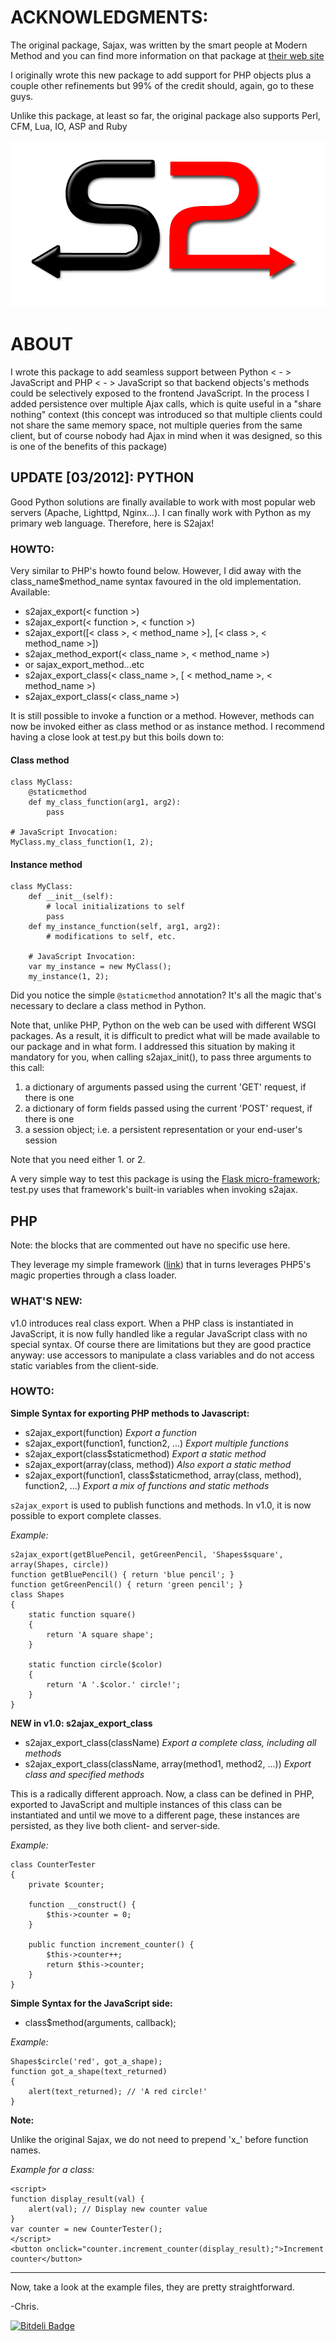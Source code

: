 # ACKNOWLEDGMENTS:

The original package, Sajax, was written by the smart people at Modern Method and you can find more information on that package at [their web site](http://www.modernmethod.com/sajax/)

I originally wrote this new package to add support for PHP objects plus a couple other refinements but 99% of the credit should, again, go to these guys.

Unlike this package, at least so far, the original package also supports Perl, CFM, Lua, IO, ASP and Ruby

![S2ajax logo](S2ajax2.png)

# ABOUT

I wrote this package to add seamless support between Python < - > JavaScript and PHP < - > JavaScript so that backend objects's methods could be selectively exposed to the frontend JavaScript. In the process I added persistence over multiple Ajax calls, which is quite useful in a "share nothing" context (this concept was introduced so that multiple clients could not share the same memory space, not multiple queries from the same client, but of course nobody had Ajax in mind when it was designed, so this is one of the benefits of this package)

## UPDATE [03/2012]: PYTHON

Good Python solutions are finally available to work with most popular web servers (Apache, Lighttpd, Nginx...).
I can finally work with Python as my primary web language.
Therefore, here is S2ajax!

### HOWTO:

Very similar to PHP's howto found below.
However, I did away with the class_name$method_name syntax favoured in the old implementation.
Available:

* s2ajax_export(< function >)
* s2ajax_export(< function >, < function >)
* s2ajax_export([< class >, < method_name >], [< class >, < method_name >])
* s2ajax_method_export(< class_name >, < method_name >)
* or sajax_export_method...etc
* s2ajax_export_class(< class_name >, [ < method_name >, < method_name >)
* s2ajax_export_class(< class_name >)

It is still possible to invoke a function or a method.
However, methods can now be invoked either as class method or as instance method.
I recommend having a close look at test.py but this boils down to:

#### Class method

    class MyClass:
        @staticmethod
        def my_class_function(arg1, arg2):
            pass

    # JavaScript Invocation:
    MyClass.my_class_function(1, 2);

#### Instance method

    class MyClass:
        def __init__(self):
            # local initializations to self
            pass
        def my_instance_function(self, arg1, arg2):
            # modifications to self, etc.

        # JavaScript Invocation:
        var my_instance = new MyClass();
        my_instance(1, 2);

Did you notice the simple `@staticmethod` annotation?
It's all the magic that's necessary to declare a class method in Python.

Note that, unlike PHP, Python on the web can be used with different WSGI packages. As a result, it is difficult to predict what will be made available to our package and in what form.
I addressed this situation by making it mandatory for you, when calling s2ajax_init(), to pass three arguments to this call:

1. a dictionary of arguments passed using the current 'GET' request, if there is one
2. a dictionary of form fields passed using the current 'POST' request, if there is one
3. a session object; i.e. a persistent representation or your end-user's session

Note that you need either 1. or 2.

A very simple way to test this package is using the [Flask micro-framework](http://flask.pocoo.org/); test.py uses that framework's built-in variables when invoking s2ajax.

## PHP

Note: the blocks that are commented out have no specific use here.

They leverage my simple framework ([link](http://github.com/Fusion/lenses/tree/master)) that in turns leverages PHP5's magic properties through a class loader.

### WHAT'S NEW:

v1.0 introduces real class export. When a PHP class is instantiated in JavaScript, it is now fully handled like a regular JavaScript class with no special syntax.
Of course there are limitations but they are good practice anyway: use accessors to manipulate a class variables and do not access static variables from the client-side. 

### HOWTO:

**Simple Syntax for exporting PHP methods to Javascript:**

* s2ajax_export(function) *Export a function*
* s2ajax_export(function1, function2, ...) *Export multiple functions*
* s2ajax_export(class$staticmethod) *Export a static method*
* s2ajax_export(array(class, method)) *Also export a static method*
* s2ajax_export(function1, class$staticmethod, array(class, method), function2, ...) *Export a mix of functions and static methods*

`s2ajax_export` is used to publish functions and methods. In v1.0, it is now possible to export complete classes.

*Example:*

    s2ajax_export(getBluePencil, getGreenPencil, 'Shapes$square', array(Shapes, circle))
    function getBluePencil() { return 'blue pencil'; }
    function getGreenPencil() { return 'green pencil'; }
    class Shapes
    {
        static function square()
        {
            return 'A square shape';
        }
    
        static function circle($color)
        {
            return 'A '.$color.' circle!';
        }
    }

**NEW in v1.0: s2ajax_export_class**

 * s2ajax_export_class(className) *Export a complete class, including all methods*
 * s2ajax_export_class(className, array(method1, method2, ...)) *Export class and specified methods*

This is a radically different approach. Now, a class can be defined in PHP, exported to JavaScript and multiple instances of this class can be instantiated and until we move to a different page, these instances are persisted, as they live both client- and server-side.

*Example:*

    class CounterTester
    {
    	private $counter;
    
    	function __construct() {
    		$this->counter = 0;
    	}
    
    	public function increment_counter() {
    		$this->counter++;
    		return $this->counter;
    	}
    }

**Simple Syntax for the JavaScript side:**

* class$method(arguments, callback);

*Example:*

    Shapes$circle('red', got_a_shape);
    function got_a_shape(text_returned)
    {
        alert(text_returned); // 'A red circle!'
    }

**Note:**

Unlike the original Sajax, we do not need to prepend 'x_' before function names.

*Example for a class:*

    <script>
    function display_result(val) {
    	alert(val); // Display new counter value
    }
    var counter = new CounterTester();
    </script>
    <button onclick="counter.increment_counter(display_result);">Increment counter</button>

---

Now, take a look at the example files, they are pretty straightforward.

-Chris.



[![Bitdeli Badge](https://d2weczhvl823v0.cloudfront.net/Fusion/s2ajax/trend.png)](https://bitdeli.com/free "Bitdeli Badge")

